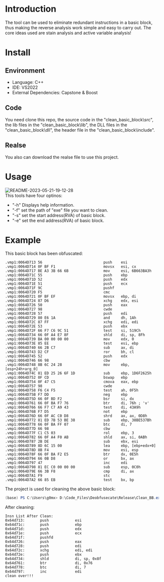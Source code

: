 # Introduction
The tool can be used to eliminate redundant instructions in a basic block, thus making the reverse analysis work simple and easy to carry out. The core ideas used are stain analysis and active variable analysis!  
# Install 
## Environment
- Language: C++
- IDE: VS2022
- External Dependencies: Capstone & Boost
## Code
You need clone this repo, the source code in the "clean_basic_block\src", the lib files in the "clean_basic_block\lib", the DLL files in the "clean_basic_block\dll", the header file in the "clean_basic_block\include".  
## Realse
You also can download the realse file to use this project.
# Usage
![README-2023-05-21-19-12-28](https://g0mx-picbed.oss-cn-beijing.aliyuncs.com/blogs/pictures/README-2023-05-21-19-12-28.png)  
This tools have four optinos: 
- "-h" Displays help information.
- "-f" set the path of "exe" file you want to clean.  
- "-s" set the start address(RVA) of basic block.
- "-e" set the end address(RVA) of basic block.
# Example
This basic block has been obfuscated:  
```x86asm
.vmp1:0064D713 56                            push    esi
.vmp1:0064D714 0F BF F1                      movsx   esi, cx
.vmp1:0064D717 BE A3 3B 66 6B                mov     esi, 6B663BA3h
.vmp1:0064D71C 55                            push    ebp
.vmp1:0064D71D 52                            push    edx
.vmp1:0064D71E 51                            push    ecx
.vmp1:0064D71F 9C                            pushf
.vmp1:0064D720 F5                            cmc
.vmp1:0064D721 0F BF EF                      movsx   ebp, di
.vmp1:0064D724 87 D6                         xchg    edx, esi
.vmp1:0064D726 50                            push    eax
.vmp1:0064D727 98                            cwde
.vmp1:0064D728 57                            push    edi
.vmp1:0064D729 80 E6 1A                      and     dh, 1Ah
.vmp1:0064D72C 87 FF                         xchg    edi, edi
.vmp1:0064D72E 53                            push    ebx
.vmp1:0064D72F 66 F7 C6 9C 51                test    si, 519Ch
.vmp1:0064D734 66 0F A4 E7 8F                shld    di, sp, 8Fh
.vmp1:0064D739 BA 00 00 00 00                mov     edx, 0
.vmp1:0064D73E 85 EE                         test    esi, ebp
.vmp1:0064D740 66 2B C7                      sub     ax, di
.vmp1:0064D743 D2 CF                         ror     bh, cl
.vmp1:0064D745 52                            push    edx
.vmp1:0064D746 66 98                         cbw
.vmp1:0064D748 8B 6C 24 28                   mov     ebp, [esp+24h+arg_0]
.vmp1:0064D74C 81 ED 25 26 6F 1D             sub     ebp, 1D6F2625h
.vmp1:0064D752 0F CD                         bswap   ebp
.vmp1:0064D754 0F 47 C5                      cmova   eax, ebp
.vmp1:0064D757 98                            cwde
.vmp1:0064D758 F6 C4 F5                      test    ah, 0F5h
.vmp1:0064D75B F7 DD                         neg     ebp
.vmp1:0064D75D 66 0F BD F2                   bsr     si, dx
.vmp1:0064D761 66 0F BA F7 76                btr     di, 76h ; 'v'
.vmp1:0064D766 66 F7 C7 A9 43                test    di, 43A9h
.vmp1:0064D76B F7 D5                         not     ebp
.vmp1:0064D76D 66 0F AC C0 D8                shrd    ax, ax, 0D8h
.vmp1:0064D772 81 ED 7B 53 BE 38             sub     ebp, 38BE537Bh
.vmp1:0064D778 66 0F BA FF 07                btc     di, 7
.vmp1:0064D77D 66 98                         cbw
.vmp1:0064D77F C1 C5 03                      rol     ebp, 3
.vmp1:0064D782 66 0F A4 F0 AB                shld    ax, si, 0ABh
.vmp1:0064D787 2B DE                         sub     ebx, esi
.vmp1:0064D789 8D 6C 15 00                   lea     ebp, [ebp+edx+0]
.vmp1:0064D78D 8B F4                         mov     esi, esp
.vmp1:0064D78F 66 0F BA F2 E5                btr     dx, 0E5h
.vmp1:0064D794 66 0B D8                      or      bx, ax
.vmp1:0064D797 47                            inc     edi
.vmp1:0064D798 81 EC C0 00 00 00             sub     esp, 0C0h
.vmp1:0064D79E 66 3B F8                      cmp     di, ax
.vmp1:0064D7A1 F9                            stc
.vmp1:0064D7A2 66 85 EB                      test    bx, bp
```  
The project is used for cleaning the above basic block:  
```ps1
(base) PS C:\Users\g0mx> D:\Code_Files\Deobfusecate\Release\Clean_BB.exe -f D:\Code_Files\EliminateVmpJunkCode\Project1.vmp\Project1.vmp.exe -s "0x64D713" -e "0x64D7A5"
```
After cleaning:  
```x86asm
Insn List After Clean:
0x64d713:       push            esi
0x64d71c:       push            ebp
0x64d71d:       push            edx
0x64d71e:       push            ecx
0x64d71f:       pushfd
0x64d726:       push            eax
0x64d728:       push            edi
0x64d72c:       xchg            edi, edi
0x64d72e:       push            ebx
0x64d734:       shld            di, sp, 0x8f
0x64d761:       btr             di, 0x76
0x64d778:       btc             di, 7
0x64d797:       inc             edi
clean over!!!
```  